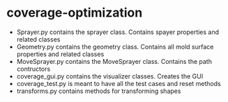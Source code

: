# coverage-optimization

- Sprayer.py contains the sprayer class. Contains spayer properties and related classes
- Geometry.py contains the geometry class. Contains all mold surface properties and related classes
- MoveSprayer.py contains the MoveSprayer class. Contains the path contructors
- coverage_gui.py contains the visualizer classes. Creates the GUI
- coverage_test.py is meant to have all the test cases and reset methods
- transforms.py contains methods for transforming shapes

